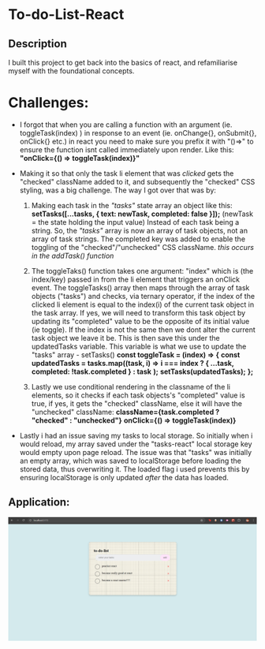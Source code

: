 # To-do-List-React

## Description

I built this project to get back into the basics of react, and refamiliarise myself with the foundational concepts.

# Challenges:

- I forgot that when you are calling a function with an argument (ie. toggleTask(index) ) in response to an event (ie. onChange{}, onSubmit{}, onClick{} etc.) in react you need to make sure you prefix it with "()=>" to ensure the function isnt called immediately upon render. Like this: **"onClick={() => toggleTask(index)}"**

- Making it so that only the task li element that was _clicked_ gets the "checked" className added to it, and subsequently the "checked" CSS styling, was a big challenge. The way I got over that was by:

  1. Making each task in the _"tasks"_ state array an object like this:
     **setTasks([...tasks, { text: newTask, completed: false }]);** (newTask = the state holding the input value)
     Instead of each task being a string. So, the _"tasks"_ array is now an array of task objects, not an array of task strings. The completed key was added to enable the toggling of the "checked"/"unchecked" CSS className.
     _this occurs in the addTask() function_
  2. The toggleTaks() function takes one argument: "index" which is (the index/key) passed in from the li element that triggers an onClick event.
     The toggleTasks() array then maps through the array of task objects ("tasks") and checks, via ternary operator, if the index of the clicked li element is equal to the index(i) of the current task object in the task array. If yes, we will need to transform this task object by updating its "completed" value to be the opposite of its initial value (ie toggle). If the index is not the same then we dont alter the current task object we leave it be.
     This is then save this under the updatedTasks variable. This variable is what we use to update the "tasks" array - setTasks()
     **const toggleTask = (index) => {**
     **const updatedTasks = tasks.map((task, i) =>**
     **i === index ? { ...task, completed: !task.completed } : task**
     **);**
     **setTasks(updatedTasks);**
     **};**

  3. Lastly we use conditional rendering in the classname of the li elements, so it checks if each task objects's "completed" value is true, if yes, it gets the "checked" className, else it will have the "unchecked" className:
     **className={task.completed ? "checked" : "unchecked"}**
     **onClick={() => toggleTask(index)}**

- Lastly i had an issue saving my tasks to local storage. So initially when i would reload, my array saved under the "tasks-react" local storage key would empty upon page reload.
  The issue was that "tasks" was initially an empty array, which was saved to localStorage before loading the stored data, thus overwriting it. The loaded flag i used prevents this by ensuring localStorage is only updated _after_ the data has loaded.

## Application:

![alt text](image.png)
